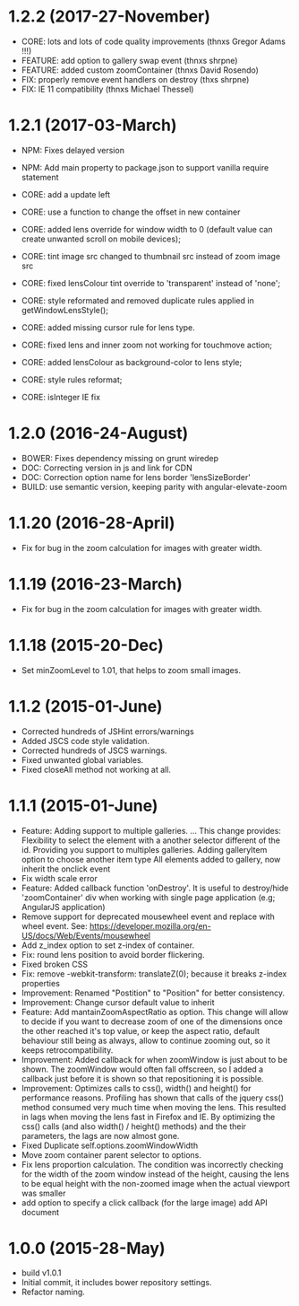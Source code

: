 <a name="1.2.2"></a>

# 1.2.2 (2017-27-November)

+ CORE: lots and lots of code quality improvements  (thnxs Gregor Adams !!!)
+ FEATURE: add option to gallery swap event (thnxs shrpne)
+ FEATURE: added custom zoomContainer (thnxs David Rosendo)
+ FIX: properly remove event handlers on destroy (thxs shrpne)
+ FIX: IE 11 compatibility (thnxs Michael Thessel)


<a name="1.2.1"></a>

# 1.2.1 (2017-03-March)

+ NPM: Fixes delayed version 

+ NPM: Add main property to package.json to support vanilla require statement

+ CORE: add a update left

+ CORE: use a function to change the offset in new container

+ CORE: added lens override for window width to 0 (default value can create unwanted scroll on mobile devices);
+ CORE: tint image src changed to thumbnail src instead of zoom image src

+ CORE: fixed lensColour tint override to 'transparent' instead of 'none';
+ CORE: style reformated and removed duplicate rules applied in getWindowLensStyle();
+ CORE: added missing cursor rule for lens type.

+ CORE: fixed lens and inner zoom not working for touchmove action;
+ CORE: added lensColour as background-color to lens style;
+ CORE: style rules reformat;
+ CORE: isInteger IE fix


<a name="1.2.0"></a>

# 1.2.0 (2016-24-August)

+ BOWER: Fixes dependency missing on grunt wiredep
+ DOC: Correcting version in js and link for CDN
+ DOC: Correction option name for lens border 'lensSizeBorder'
+ BUILD: use semantic version, keeping parity with angular-elevate-zoom 

<a name="1.1.20"></a>

# 1.1.20 (2016-28-April)

+ Fix for bug in the zoom calculation for images with greater width.

<a name="1.1.19"></a>

# 1.1.19 (2016-23-March)

+ Fix for bug in the zoom calculation for images with greater width.

<a name="1.1.18"></a>

# 1.1.18 (2015-20-Dec)

+ Set minZoomLevel to 1.01, that helps to zoom small images.

<a name="1.1.2"></a>

# 1.1.2 (2015-01-June)

+ Corrected hundreds of JSHint errors/warnings
+ Added JSCS code style validation.
+ Corrected hundreds of JSCS warnings.
+ Fixed unwanted global variables.
+ Fixed closeAll method not working at all.

<a name="1.1.1"></a>

# 1.1.1 (2015-01-June)

+ Feature: Adding support to multiple galleries. …
This change provides:
    Flexibility to select the element with a another selector different of the id. Providing you support to multiples galleries.
    Adding galleryItem option to choose another item type
    All elements added to gallery, now inherit the onclick event
+ Fix width scale error
+ Feature: Added callback function 'onDestroy'. It is useful to destroy/hide 'zoomContainer' div when working with single page application (e.g; AngularJS application)
+ Remove support for deprecated mousewheel event and replace with wheel  event.
See: https://developer.mozilla.org/en-US/docs/Web/Events/mousewheel
+ Add z_index option to set z-index of container.
+ Fix: round lens position to avoid border flickering.
+ Fixed broken CSS
+ Fix: remove -webkit-transform: translateZ(0); because it breaks z-index properties
+ Improvement: Renamed "Postition" to "Position" for better consistency.
+ Improvement: Change cursor default value to inherit
+ Feature: Add mantainZoomAspectRatio as option. This change will allow to decide if you want to decrease zoom of one of the dimensions once the other reached it's top value, or keep the aspect ratio, default behaviour still being as always, allow to continue zooming out, so it keeps retrocompatibility.
+ Improvement: Added callback for when zoomWindow is just about to be shown. The zoomWindow would often fall offscreen, so I added a callback just before it is shown so that repositioning it is possible.
+ Improvement: Optimizes calls to css(), width() and height() for performance reasons.
Profiling has shown that calls of the jquery css() method consumed very much time when moving the lens. This resulted in lags when moving the lens fast in Firefox and IE. By optimizing the css() calls (and also width() / height() methods) and the their parameters, the lags are now almost gone.
+ Fixed Duplicate self.options.zoomWindowWidth
+ Move zoom container parent selector to options.
+ Fix lens proportion calculation. The condition was incorrectly checking for the width of the zoom window instead of the height, causing the lens to be equal height with the non-zoomed image when the actual viewport was smaller
+ add option to specify a click callback (for the large image) add API document



<a name="1.0.0"></a>

# 1.0.0 (2015-28-May)
+ build v1.0.1
+ Initial commit, it includes bower repository settings.
+ Refactor naming.
